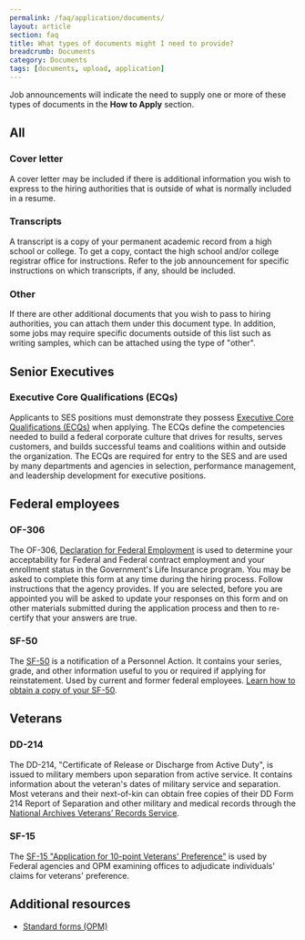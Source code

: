 ```yaml
---
permalink: /faq/application/documents/
layout: article
section: faq
title: What types of documents might I need to provide?
breadcrumb: Documents
category: Documents
tags: [documents, upload, application]
---
```


Job announcements will indicate the need to supply one or more of these types of documents in the **How to Apply** section.

## All

### Cover letter

A cover letter may be included if there is additional information you wish to express to the hiring authorities that is outside of what is normally included in a resume.

### Transcripts

A transcript is a copy of your permanent academic record from a high school or college. To get a copy, contact the high school and/or college registrar office for instructions. Refer to the job announcement for specific instructions on which transcripts, if any, should be included.

### Other

If there are other additional documents that you wish to pass to hiring authorities, you can attach them under this document type. In addition, some jobs may require specific documents outside of this list such as writing samples, which can be attached using the type of "other".


## Senior Executives

### Executive Core Qualifications (ECQs)

Applicants to SES positions must demonstrate they possess [Executive Core Qualifications (ECQs)](https://www.opm.gov/policy-data-oversight/senior-executive-service/executive-core-qualifications/) when applying. The ECQs define the competencies needed to build a federal corporate culture that drives for results, serves customers, and builds successful teams and coalitions within and outside the organization. The ECQs are required for entry to the SES and are used by many departments and agencies in selection, performance management, and leadership development for executive positions.

## Federal employees

### OF-306

The OF-306, [Declaration for Federal Employment](https://www.opm.gov/forms/Optional-forms/) is used to determine your acceptability for Federal and Federal contract employment and your enrollment status in the Government's Life Insurance program. You may be asked to complete this form at any time during the hiring process. Follow instructions that the agency provides. If you are selected, before you are appointed you will be asked to update your responses on this form and on other materials submitted during the application process and then to re-certify that your answers are true.

### SF-50

The [SF-50](https://www.opm.gov/forms/standard-forms/) is a notification of a Personnel Action. It contains your series, grade, and other information useful to you or required if applying for reinstatement. Used by current and former federal employees. [Learn how to obtain a copy of your SF-50](http://www.archives.gov/st-louis/civilian-personnel/index.html).

## Veterans

### DD-214

The DD-214, "Certificate of Release or Discharge from Active Duty", is issued to military members upon separation from active service. It contains information about the veteran's dates of military service and separation. Most veterans and their next-of-kin can obtain free copies of their DD Form 214 Report of Separation and other military and medical records through the [National Archives Veterans’ Records Service](http://www.archives.gov/veterans/military-service-records/).

### SF-15

The [SF-15 "Application for 10-point Veterans' Preference"](https://www.opm.gov/forms/standard-forms/) is used by Federal agencies and OPM examining offices to adjudicate individuals' claims for veterans' preference.


## Additional resources

* [Standard forms (OPM)](https://www.opm.gov/forms/standard-forms/)
